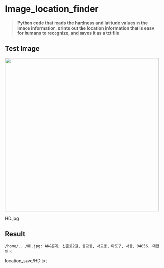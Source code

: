 # Image_location_finder

>**Python code that reads the hardness and latitude values in the image information, prints out the location information that is easy for humans to recognize, and saves it as a txt file**

## Test Image

<img src="https://github.com/pix3000/Image_location_finder/assets/51011169/d1f94e3f-f6da-4eb2-a024-bad4e7510c53" width="500"/>

HD.jpg      



 
## Result


```
/home/.../HD.jpg: AK&홍대, 신촌로2길, 동교동, 서교동, 마포구, 서울, 04056, 대한민국
```
location_save/HD.txt
